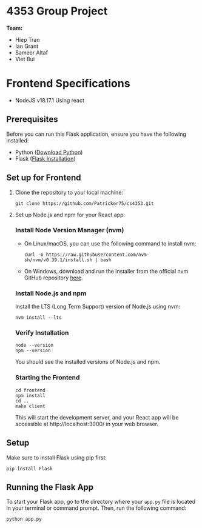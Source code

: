 # 4353 Group Project

**Team:**
- Hiep Tran
- Ian Grant
- Sameer Altaf
- Viet Bui

# Frontend Specifications
- NodeJS v18.17.1
Using react
## Prerequisites

Before you can run this Flask application, ensure you have the following installed:

- Python ([Download Python](https://www.python.org/downloads/))
- Flask ([Flask Installation](https://flask.palletsprojects.com/en/2.1.x/installation/))

## Set up for Frontend

1. Clone the repository to your local machine:

   ```shell
   git clone https://github.com/Patricker75/cs4353.git
   ```

2. Set up Node.js and npm for your React app:

   ### Install Node Version Manager (nvm)

   - On Linux/macOS, you can use the following command to install nvm:

     ```shell
     curl -o https://raw.githubusercontent.com/nvm-sh/nvm/v0.39.1/install.sh | bash
     ```

   - On Windows, download and run the installer from the official nvm GitHub repository [here](https://github.com/nvm-sh/nvm).

   ### Install Node.js and npm

   Install the LTS (Long Term Support) version of Node.js using nvm:

   ```shell
   nvm install --lts
   ```

   ### Verify Installation

   ```shell
   node --version
   npm --version
   ```

   You should see the installed versions of Node.js and npm.

   ### Starting the Frontend

   ```shell
   cd frontend
   npm install
   cd ..
   make client
   ```

   This will start the development server, and your React app will be accessible at http://localhost:3000/ in your web browser.

## Setup

Make sure to install Flask using pip first:

```shell
pip install Flask
```

## Running the Flask App

To start your Flask app, go to the directory where your `app.py` file is located in your terminal or command prompt. Then, run the following command:

```shell
python app.py
```

